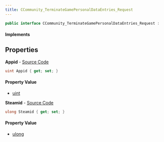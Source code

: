 ```yaml
---
title: CCommunity_TerminateGamePersonalDataEntries_Request
---
```


```csharp
public interface CCommunity_TerminateGamePersonalDataEntries_Request : ITypedProtobuf<CCommunity_TerminateGamePersonalDataEntries_Request>, INativeHandle
```

#### Implements

## Properties

**Appid** - [Source Code](https://github.com/swiftly-solution/swiftlys2/blob/main/managed/src/SwiftlyS2.Generated/Protobufs/Interfaces/CCommunity_TerminateGamePersonalDataEntries_Request.cs#L13)

```csharp
uint Appid { get; set; }
```

#### Property Value

- [uint](https://learn.microsoft.com/dotnet/api/system.uint32)

**Steamid** - [Source Code](https://github.com/swiftly-solution/swiftlys2/blob/main/managed/src/SwiftlyS2.Generated/Protobufs/Interfaces/CCommunity_TerminateGamePersonalDataEntries_Request.cs#L16)

```csharp
ulong Steamid { get; set; }
```

#### Property Value

- [ulong](https://learn.microsoft.com/dotnet/api/system.uint64)


